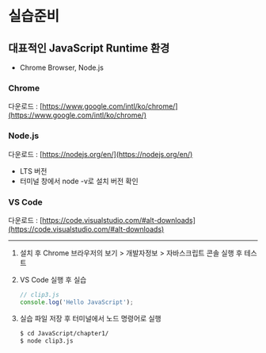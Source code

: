 # 실습준비

## 대표적인 JavaScript Runtime 환경

+ Chrome Browser, Node.js

### Chrome

다운로드 : [https://www.google.com/intl/ko/chrome/](https://www.google.com/intl/ko/chrome/)

### Node.js

다운로드 : [https://nodejs.org/en/](https://nodejs.org/en/)

- LTS 버전
- 터미널 창에서 node -v로 설치 버전 확인

### VS Code

다운로드 : [https://code.visualstudio.com/#alt-downloads](https://code.visualstudio.com/#alt-downloads)

<hr>

1. 설치 후 Chrome 브라우저의 보기 > 개발자정보 > 자바스크립트 콘솔 실행 후 테스트

2. VS Code 실행 후 실습

   ```javascript
   // clip3.js
   console.log('Hello JavaScript');
   ```

3. 실습 파일 저장 후 터미널에서 노드 명령어로 실행

   ```bash
   $ cd JavaScript/chapter1/
   $ node clip3.js
   ```

   